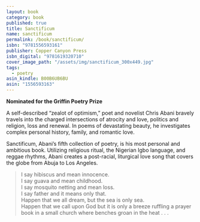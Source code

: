 ```yaml
---
layout: book
category: book
published: true
title: Sanctificum
name: sanctificum
permalink: /book/sanctificum/
isbn: "9781556593161"
publisher: Copper Canyon Press
isbn_digital: "9781619320710"
cover_image_path: "/assets/img/sanctificum_300x449.jpg"
tags:
  - poetry
asin_kindle: B00B6UB6BU
asin: "1556593163"
---
```

**Nominated for the Griffin Poetry Prize**

A self-described “zealot of optimism,” poet and novelist Chris Abani bravely travels into the charged intersections of atrocity and love, politics and religion, loss and renewal. In poems of devastating beauty, he investigates complex personal history, family, and romantic love.

Sanctificum, Abani’s fifth collection of poetry, is his most personal and ambitious book. Utilizing religious ritual, the Nigerian Igbo language, and reggae rhythms, Abani creates a post-racial, liturgical love song that covers the globe from Abuja to Los Angeles.

> I say hibiscus and mean innocence.  
I say guava and mean childhood.  
I say mosquito netting and mean loss.  
I say father and it means only that.  
Happen that we all dream, but the sea is only sea.  
Happen that we call upon God but it is only a breeze ruffling a prayer book in a small church where benches groan in the heat . . .
